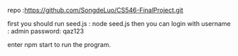 repo :https://github.com/SongdeLuo/CS546-FinalProject.git



first you should run seed.js  :  node seed.js
then you can login with username :  admin    password: qaz123



enter  npm start  to run the program.


